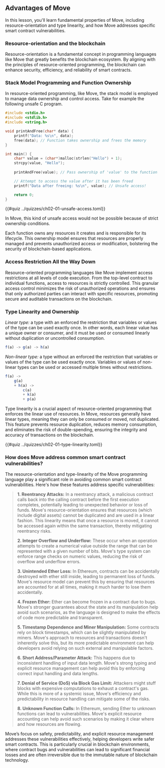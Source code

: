 ## Advantages of Move

In this lesson, you'll learn fundamental properties of Move, including resource-orientation and type linearity, and how Move addresses specific smart contract vulnerabilities.

### Resource-orientation and the blockchain

Resource-orientation is a fundamental concept in programming languages like Move that greatly benefits the blockchain ecosystem. By aligning with the principles of resource-oriented programming, the blockchain can enhance security, efficiency, and reliability of smart contracts.

### Stack Model Programming and Function Ownership

In resource-oriented programming, like Move, the stack model is employed to manage data ownership and control access. Take for example the following unsafe C program.

```c
#include <stdio.h>
#include <stdlib.h>
#include <string.h>

void printAndFree(char* data) {
    printf("Data: %s\n", data);
    free(data); // Function takes ownership and frees the memory
}

int main() {
    char* value = (char*)malloc(strlen("Hello") + 1);
    strcpy(value, "Hello");
    
    printAndFree(value); // Pass ownership of 'value' to the function

    // Attempt to access the value after it has been freed
    printf("Data after freeing: %s\n", value); // Unsafe access!

    return 0;
}
```
{{#quiz ../quizzes/ch02-01-unsafe-access.toml}}

In Move, this kind of unsafe access would not be possible because of strict ownership conditions.

Each function owns any resources it creates and is responsible for its lifecycle. This ownership model ensures that resources are properly managed and prevents unauthorized access or modification, bolstering the security of blockchain-based applications.

### Access Restriction All the Way Down

Resource-oriented programming languages like Move implement access restrictions at all levels of code execution. From the top-level contract to individual functions, access to resources is strictly controlled. This granular access control minimizes the risk of unauthorized operations and ensures that only authorized parties can interact with specific resources, promoting secure and auditable transactions on the blockchain.

### Type Linearity and Ownership

*Linear type:* a type with an enforced the restriction that variables or values of the type can be used exactly once. In other words, each linear value has a unique owner or consumer, and it must be used or consumed linearly without duplication or uncontrolled consumption.

```javascript
f(a) -> g(a) -> h(a)
```

*Non-linear type:* a type without an enforced the restriction that variables or values of the type can be used exactly once. Variables or values of non-linear types can be used or accessed multiple times without restrictions.

```javascript
f(a) ->
    g(a)
    + h(a) -> 
        c(a)
        + k(a)
        + p(a)
```

Type linearity is a crucial aspect of resource-oriented programming that enforces the linear use of resources. In Move, resources generally have linear types, meaning they can only be consumed or moved, not duplicated. This feature prevents resource duplication, reduces memory consumption, and eliminates the risk of double-spending, ensuring the integrity and accuracy of transactions on the blockchain.

{{#quiz ../quizzes/ch02-01-type-linearity.toml}}

### How does Move address common smart contract vulnerabilities?

The resource-orientation and type-linearity of the Move programming language play a significant role in avoiding common smart contract vulnerabilities. Here's how these features address specific vulnerabilities:

>**1. Reentrancy Attacks:** In a reentrancy attack, a malicious contract calls back into the calling contract before the first execution completes, potentially leading to unexpected behavior or loss of funds. Move's resource-orientation ensures that resources (which include digital assets) cannot be duplicated and are used in a linear fashion. This linearity means that once a resource is moved, it cannot be accessed again within the same transaction, thereby mitigating reentrancy risks.
>
>**2. Integer Overflow and Underflow:** These occur when an operation attempts to create a numerical value outside the range that can be represented with a given number of bits. Move's type system can enforce range checks on numeric values, reducing the risk of overflow and underflow errors.
>
>**3. Unintended Ether Loss:** In Ethereum, contracts can be accidentally destroyed with ether still inside, leading to permanent loss of funds. Move's resource model can prevent this by ensuring that resources are accounted for at all times, making it much harder to lose them accidentally.
>
>**4. Frozen Ether:** Ether can become frozen in a contract due to bugs. Move's stronger guarantees about the state and its manipulation help avoid such scenarios, as the language is designed to make the effects of code more predictable and transparent.
>
>**5. Timestamp Dependence and Miner Manipulation:** Some contracts rely on block timestamps, which can be slightly manipulated by miners. Move's approach to resources and transactions doesn't inherently solve this, but its more predictable environment can help developers avoid relying on such external and manipulable factors.
>
>**6. Short Address/Parameter Attack:** This happens due to inconsistent handling of input data length. Move's strong typing and explicit resource management can help avoid this by enforcing correct input handling and data lengths.
>
>**7. Denial of Service (DoS) via Block Gas Limit:** Attackers might stuff blocks with expensive computations to exhaust a contract's gas. While this is more of a systemic issue, Move's efficiency and predictability in resource handling can mitigate some of the risks.
>
>**8. Unknown Function Calls:** In Ethereum, sending Ether to unknown functions can lead to vulnerabilities. Move's explicit resource accounting can help avoid such scenarios by making it clear where and how resources are flowing.
>

Move’s focus on safety, predictability, and explicit resource management addresses these vulnerabilities effectively, helping developers write safer smart contracts. This is particularly crucial in blockchain environments, where contract bugs and vulnerabilities can lead to significant financial losses and are often irreversible due to the immutable nature of blockchain technology.